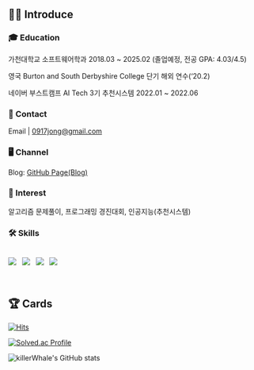 <!-- ![header](https://capsule-render.vercel.app/api?type=waving&color=0:784bd7,100:00c2d7&height=240&section=header&text=Jongmoon%20Ryu%20🦈&fontColor=ffffff&fontSize=50)
-->

## 🙋‍♂️ Introduce

### 🎓 Education

가천대학교 소프트웨어학과 2018.03 ~ 2025.02 (졸업예정, 전공 GPA: 4.03/4.5)

영국 Burton and South Derbyshire College 단기 해외 연수(‘20.2)

네이버 부스트캠프 AI Tech 3기 추천시스템 2022.01 ~ 2022.06

### 📨 Contact

Email  | 0917jong@gmail.com

<!-- CV     | [Curriculum Vitae](https://obtainable-turnover-bef.notion.site/Ryu-Jongmoon-df7118b559544bda93aca3070b6dbcff) -->

### 🖥️ Channel

Blog: [GitHub Page(Blog)](https://killerwhale0917.github.io/)

### 🎯 Interest

알고리즘 문제풀이, 프로그래밍 경진대회, 인공지능(추천시스템)

### 🛠 Skills
<p>
<!-- <img src="https://img.shields.io/badge/HTML5-E34F26?style=flat-square&logo=HTML5&logoColor=white"/></a> &nbsp -->
<!-- <img src="https://img.shields.io/badge/CSS3-1572B6?style=flat-square&logo=CSS3&logoColor=white"/></a> &nbsp -->
<!-- <img src="https://img.shields.io/badge/JavaScript-F7DF1E?style=flat-square&logo=JavaScript&logoColor=white"/></a> &nbsp -->
<br>
<img src="https://img.shields.io/badge/C-A8B9CC?style=flat-square&logo=c&logoColor=white"/></a> &nbsp
<img src="https://img.shields.io/badge/C++-00599C?style=flat-square&logo=c%2B%2B&logoColor=white"/></a> &nbsp
<img src="https://img.shields.io/badge/Java-007396?style=flat-square&logo=Java&logoColor=white"/></a> &nbsp
<img src="https://img.shields.io/badge/Python-3776AB?style=flat-square&logo=Python&logoColor=white"/></a> &nbsp
</p>
<br>

## 🏆 Cards

[![Hits](https://hits.seeyoufarm.com/api/count/incr/badge.svg?url=https%3A%2F%2Fgithub.com%2FkillerWhale0917&count_bg=%2379C83D&title_bg=%23555555&icon=&icon_color=%23E7E7E7&title=hits&edge_flat=false)](https://hits.seeyoufarm.com)

[![Solved.ac Profile](http://mazassumnida.wtf/api/v2/generate_badge?boj=0917jong)](https://solved.ac/0917jong/)

<!-- [![CodeForces Profile](https://cf.leed.at?id=dbwhdans)](https://codeforces.com/profile/dbwhdans) -->

![killerWhale's GitHub stats](https://github-readme-stats.vercel.app/api?username=killerWhale0917&theme=gradient&show_icons=true&bg_color=60,784bd7,00c2d7&title_color=fff&text_color=fff&icon_color=fff)
